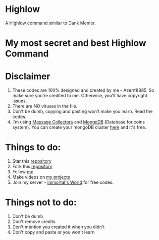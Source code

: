 # Highlow
A Highlow command similar to Dank Memer.

# My most secret and best Highlow Command

# Disclaimer
1. These codes are 100% designed and created by me - Azer#8885. So make sure you're credited to me. Otherwise, you'll have copyright issues.
2. There are NO viruses in the file.
3. Don't be dumb, copying and pasting won't make you learn. Read the codes.
4. I'm using [Message Collectors](https://discord.js.org/#/docs/main/stable/class/MessageCollector) and [MongoDB](http://mongodb.com/) (Database for coins system). You can create your mongoDB cluster [here](http://mongodb.com/) and it's free.

# Things to do:
1. Star this [repository](http://github.com/AzerCode/Highlow)
2. Fork this [repository](http://github.com/AzerCode/Highlow)
3. Follow [me](http://github.com/AzerCode)
4. Make videos on [my projects](http://github.com/AzerCode/repositories)
5. Join my server - [Immortal's World](https://discord.gg/SyddyzGJsa) for free codes.

# Things not to do:
1. Don't be dumb
2. Don't remove credits
3. Don't mention you created it when you didn't
4. Don't copy and paste or you won't learn

